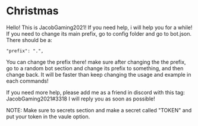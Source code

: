 # Christmas
Hello! This is JacobGaming2021!
If you need help, i will help you for a while!
If you need to change its main prefix, go to config folder and go to bot.json.
There should be a:

    "prefix": ".",
You can change the prefix there!
make sure after changing the the prefix, go to a random bot section and change its prefix to something, and then change back.
It will be faster than keep changing the usage and example in each commands!

If you need more help, please add me as a friend in discord with this tag: JacobGaming2021#3318
I will reply you as soon as possible!


NOTE: Make sure to secrets section and make a secret called "TOKEN" and put your token in the vaule option.
